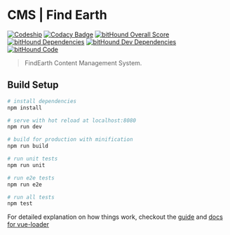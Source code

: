 # CMS | Find Earth

[![Codeship](https://img.shields.io/codeship/da01cd90-09f1-0135-259a-02d4833482d6/master.svg)]()
[![Codacy Badge](https://api.codacy.com/project/badge/Grade/cb9ddf66e54e408f9b9ce0b424ab995e)](https://www.codacy.com/app/FindEarth/cms?utm_source=github.com&amp;utm_medium=referral&amp;utm_content=FindEarth/cms&amp;utm_campaign=Badge_Grade)
[![bitHound Overall Score](https://www.bithound.io/github/FindEarth/cms/badges/score.svg)](https://www.bithound.io/github/FindEarth/cms)
[![bitHound Dependencies](https://www.bithound.io/github/FindEarth/cms/badges/dependencies.svg)](https://www.bithound.io/github/FindEarth/cms/develop/dependencies/npm)
[![bitHound Dev Dependencies](https://www.bithound.io/github/FindEarth/cms/badges/devDependencies.svg)](https://www.bithound.io/github/FindEarth/cms/develop/dependencies/npm)
[![bitHound Code](https://www.bithound.io/github/FindEarth/cms/badges/code.svg)](https://www.bithound.io/github/FindEarth/cms)

> FindEarth Content Management System.

## Build Setup

``` bash
# install dependencies
npm install

# serve with hot reload at localhost:8080
npm run dev

# build for production with minification
npm run build

# run unit tests
npm run unit

# run e2e tests
npm run e2e

# run all tests
npm test
```

For detailed explanation on how things work, checkout the [guide](http://vuejs-templates.github.io/webpack/) and [docs for vue-loader](http://vuejs.github.io/vue-loader)
